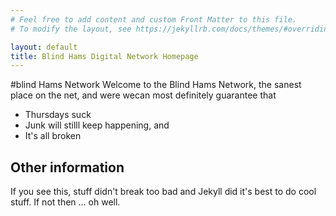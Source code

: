 ```yaml
---
# Feel free to add content and custom Front Matter to this file.
# To modify the layout, see https://jekyllrb.com/docs/themes/#overriding-theme-defaults

layout: default
title: Blind Hams Digital Network Homepage
---
```

#blind Hams Network
Welcome to the Blind Hams Network, the sanest place 
on the net, and were wecan most definitely guarantee that
* Thursdays suck
* Junk will stilll keep happening, and
* It's all broken
## Other information
If you see this, stuff didn't break too bad and Jekyll did it's best to do cool stuff.
If not then ... oh well.

